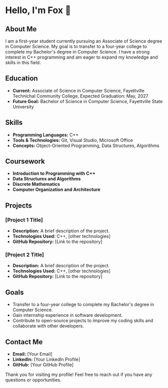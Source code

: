 # Hello, I'm Fox 👋

## About Me
I am a first-year student currently pursuing an Associate of Science degree in Computer Science. My goal is to transfer to a four-year college to complete my Bachelor's degree in Computer Science. I have a strong interest in C++ programming and am eager to expand my knowledge and skills in this field.

## Education
- **Current:** Associate of Science in Computer Science, Fayettville Technichal Community College, Expected Graduation: May, 2027
- **Future Goal:** Bachelor of Science in Computer Science, Fayettville State University

## Skills
- **Programming Languages:** C++
- **Tools & Technologies:** Git, Visual Studio, Microsoft Office
- **Concepts:** Object-Oriented Programming, Data Structures, Algorithms

## Coursework
- **Introduction to Programming with C++**
- **Data Structures and Algorithms**
- **Discrete Mathematics**
- **Computer Organization and Architecture**

## Projects
### [Project 1 Title]
- **Description:** A brief description of the project.
- **Technologies Used:** C++, [other technologies]
- **GitHub Repository:** [Link to the repository]

### [Project 2 Title]
- **Description:** A brief description of the project.
- **Technologies Used:** C++, [other technologies]
- **GitHub Repository:** [Link to the repository]

## Goals
- Transfer to a four-year college to complete my Bachelor's degree in Computer Science.
- Gain internship experience in software development.
- Contribute to open-source projects to improve my coding skills and collaborate with other developers.

## Contact Me
- **Email:** [Your Email]
- **LinkedIn:** [Your LinkedIn Profile]
- **GitHub:** [Your GitHub Profile]

Thank you for visiting my profile! Feel free to reach out if you have any questions or opportunities.